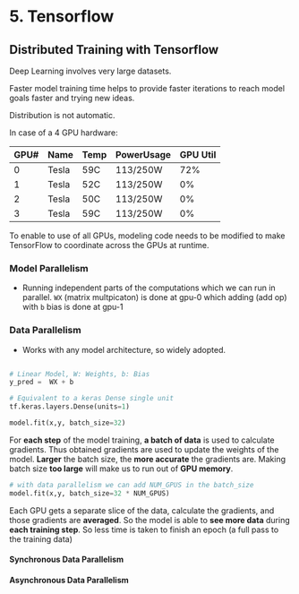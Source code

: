 # 5. Tensorflow


## Distributed Training with Tensorflow

Deep Learning involves very large datasets.

Faster model training time helps to provide faster iterations to reach model goals faster and trying new ideas.


Distribution is not automatic.

In case of a 4 GPU hardware:

|GPU#|Name|Temp|PowerUsage|GPU Util|
|---|---|---|--|--|
|0|Tesla|59C|113/250W|72%|
|1|Tesla|52C|113/250W|0%|
|2|Tesla|50C|113/250W|0%|
|3|Tesla|59C|113/250W|0%|

To enable to use of all GPUs, modeling code needs to be modified to make TensorFlow to coordinate across the GPUs at runtime.




### Model Parallelism
- Running independent parts of the computations which we can run in parallel.
``WX``  (matrix multpicaton) is done at gpu-0 which adding (add op) with ```b``` bias is done at gpu-1

### Data Parallelism
- Works with any model architecture, so widely adopted.

```py

# Linear Model, W: Weights, b: Bias
y_pred =  WX + b

# Equivalent to a keras Dense single unit
tf.keras.layers.Dense(units=1)

model.fit(x,y, batch_size=32)


```
For **each step** of the model training, **a batch of data** is used to calculate gradients. Thus obtained gradients are used to update the weights of the model.
**Larger** the batch size, the **more accurate** the gradients are.
Making batch size **too large** will make us to run out of **GPU memory**.

```py
# with data parallelism we can add NUM_GPUS in the batch_size
model.fit(x,y, batch_size=32 * NUM_GPUS)


```

Each GPU gets a separate slice of the data, calculate the gradients, and those gradients are **averaged**. So the model is able to **see more data** during **each training step**. So less time is taken to finish an epoch (a full pass to the training data)


#### Synchronous Data Parallelism

#### Asynchronous Data Parallelism

